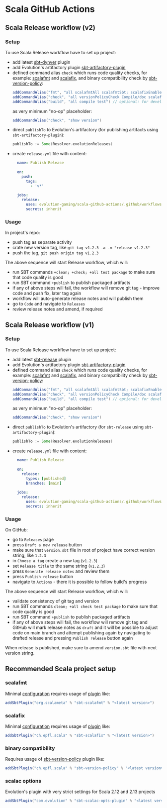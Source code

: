 # Scala GitHub Actions

## Scala Release workflow (v2)

### Setup

To use Scala Release workflow have to set up project:
* add latest [sbt-dynver](https://github.com/sbt/sbt-dynver) plugin
* add Evolution's artifactory plugin [sbt-artifactory-plugin](https://github.com/evolution-gaming/sbt-artifactory-plugin)
* defined command alias `check` which runs code quality checks, for example: [scalafmt](https://scalameta.org/scalafmt/)
  and [scalafix](https://scalacenter.github.io/scalafix/), and binary compatibility check by
  [sbt-version-policy](https://github.com/scalacenter/sbt-version-policy/):
  ```sbt
  addCommandAlias("fmt", "all scalafmtAll scalafmtSbt; scalafixEnable; scalafixAll") // optional: for development
  addCommandAlias("check", "all versionPolicyCheck Compile/doc scalafmtCheckAll scalafmtSbtCheck; scalafixEnable; scalafixAll --check")
  addCommandAlias("build", "all compile test") // optional: for development
  ```
  as very minimum "no-op" placeholder:
  ```sbt
  addCommandAlias("check", "show version")
  ```
* direct `publishTo` to Evolution's artifactory (for publishing artifacts using `sbt-artifactory-plugin`):
  ```sbt
  publishTo := Some(Resolver.evolutionReleases)
  ```
* create `release.yml` file with content:
  ```yaml
    name: Publish Release
    
    on:
      push:
        tags:
          - 'v*'
    
    jobs:
      release:
        uses: evolution-gaming/scala-github-actions/.github/workflows/release.yml@v2
        secrets: inherit
    ```

### Usage

In project's repo:
* push tag as separate activity 
* crate new version tag, like `git tag v1.2.3 -a -m "release v1.2.3"`
* push the tag, `git push origin tag v1.2.3`

The above sequence will start Release workflow, which will:
* run SBT commands `+clean; +check; +all test package` to make sure that code quality is good
* run SBT command `+publish` to publish packaged artifacts
* if any of above steps will fail, the workflow will remove git tag - improve code and push fix, later tag again
* workflow will auto-generate release notes and will publish them
* go to `Code` and navigate to `Releases`
* review release notes and amend, if required

## Scala Release workflow (v1)

### Setup

To use Scala Release workflow have to set up project:
* add latest [sbt-release](https://github.com/sbt/sbt-release) plugin
* add Evolution's artifactory plugin [sbt-artifactory-plugin](https://github.com/evolution-gaming/sbt-artifactory-plugin)
* defined command alias `check` which runs code quality checks, for example: [scalafmt](https://scalameta.org/scalafmt/)
  and [scalafix](https://scalacenter.github.io/scalafix/), and binary compatibility check by
  [sbt-version-policy](https://github.com/scalacenter/sbt-version-policy/):
  ```sbt
  addCommandAlias("fmt", "all scalafmtAll scalafmtSbt; scalafixEnable; scalafixAll") // optional: for development
  addCommandAlias("check", "all versionPolicyCheck Compile/doc scalafmtCheckAll scalafmtSbtCheck; scalafixEnable; scalafixAll --check")
  addCommandAlias("build", "all compile test") // optional: for development
  ```
  as very minimum "no-op" placeholder:
  ```sbt
  addCommandAlias("check", "show version")
  ```
* direct `publishTo` to Evolution's artifactory (for `sbt-release` using `sbt-artifactory-plugin`):
  ```sbt
  publishTo := Some(Resolver.evolutionReleases)
  ```
* create `release.yml` file with content:
  ```yaml
    name: Publish Release
    
    on:
      release:
        types: [published]
        branches: [main]
    
    jobs:
      release:
        uses: evolution-gaming/scala-github-actions/.github/workflows/release.yml@v1
        secrets: inherit
    ```

### Usage

On GitHub:
* go to `Releases` page
* press `Draft a new release` button
* make sure that `version.sbt` file in root of project have correct version string, like `1.2.3`
* in `Choose a tag` create a new tag (`v1.2.3`)
* set `Release title` to the same string (`v1.2.3`)
* press `Generate release notes` and review them
* press `Publish release` button
* navigate to `Actions` - there it is possible to follow build's progress

The above sequence will start Release workflow, which will:
* validate consistency of git tag and version
* run SBT commands `clean; +all check test package` to make sure that code quality is good
* run SBT command `+publish` to publish packaged artifacts
* if any of above steps will fail, the workflow will remove git tag and GitHub will mark release notes as `draft` and
  it will be possible to adjust code on main branch and attempt publishing again by navigating to drafted release and
  pressing `Publish release` button again

When release is published, make sure to amend `version.sbt` file with next version string.

## Recommended Scala project setup

### scalafmt

Minimal [configuration](.scalafmt.conf) requires usage of [plugin](https://scalameta.org/scalafmt/) like:
```sbt
addSbtPlugin("org.scalameta" % "sbt-scalafmt" % "<latest version>")
```

### scalafix

Minimal [configuration](.scalafix.conf) requires usage of [plugin](https://scalacenter.github.io/scalafix/) like:
```sbt
addSbtPlugin("ch.epfl.scala" % "sbt-scalafix" % "<latest version>")
```

### binary compatibility
Requires usage of [sbt-version-policy](https://github.com/scalacenter/sbt-version-policy/) plugin like:
```sbt
addSbtPlugin("ch.epfl.scala" % "sbt-version-policy" % "<latest version>")
```

### scalac options

Evolution's plugin with very strict settings for Scala 2.12 and 2.13 projects
```sbt
addSbtPlugin("com.evolution" % "sbt-scalac-opts-plugin" % "<latest version>")
```
